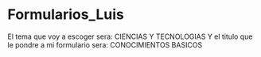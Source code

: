 # Formularios_Luis
El tema que voy a escoger sera: CIENCIAS Y TECNOLOGIAS
Y el titulo que le pondre a mi formulario sera: CONOCIMIENTOS BASICOS
